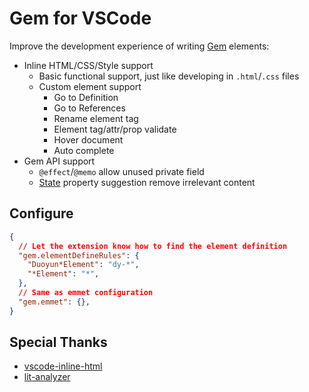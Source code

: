 # Gem for VSCode

Improve the development experience of writing [Gem](https://github.com/mantou132/gem) elements:

- Inline HTML/CSS/Style support
  - Basic functional support, just like developing in `.html`/`.css` files
  - Custom element support
    - Go to Definition
    - Go to References
    - Rename element tag
    - Element tag/attr/prop validate
    - Hover document
    - Auto complete
- Gem API support
  - `@effect`/`@memo` allow unused private field
  - [State](https://gemjs.org/en/guide/basic/reactive-element) property suggestion remove irrelevant content

## Configure

```json
{
  // Let the extension know how to find the element definition
  "gem.elementDefineRules": {
    "Duoyun*Element": "dy-*",
    "*Element": "*",
  },
  // Same as emmet configuration
  "gem.emmet": {},
}
```

## Special Thanks

- [vscode-inline-html](https://github.com/pushqrdx/vscode-inline-html)
- [lit-analyzer](https://github.com/runem/lit-analyzer)